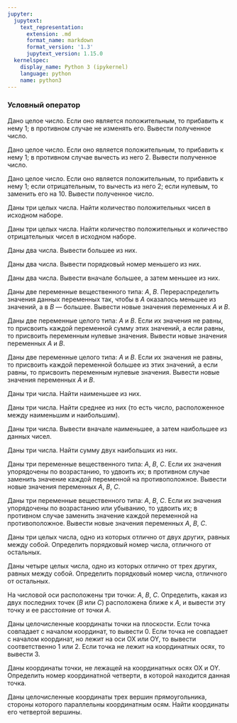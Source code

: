 ```yaml
---
jupyter:
  jupytext:
    text_representation:
      extension: .md
      format_name: markdown
      format_version: '1.3'
      jupytext_version: 1.15.0
  kernelspec:
    display_name: Python 3 (ipykernel)
    language: python
    name: python3
---
```


### Условный оператор


Дано целое число.
Если оно является положительным, то прибавить к нему 1;
в противном случае не изменять его.
Вывести полученное число.


Дано целое число.
Если оно является положительным, то прибавить к нему 1;
в противном случае вычесть из него 2.
Вывести полученное число.


Дано целое число.
Если оно является положительным, то прибавить к нему 1;
если отрицательным, то вычесть из него 2; если нулевым, то заменить его на 10.
Вывести полученное число.


Даны три целых числа.
Найти количество положительных чисел в исходном наборе.


Даны три целых числа.
Найти количество положительных и количество отрицательных
чисел в исходном наборе.


Даны два числа.
Вывести большее из них.


Даны два числа.
Вывести порядковый номер меньшего из них.


Даны два числа.
Вывести вначале большее, а затем меньшее из них.


Даны две переменные вещественного типа: $A$, $B$.
Перераспределить значения данных переменных так,
чтобы в $A$ оказалось меньшее из значений, а в $B$ — большее.
Вывести новые значения переменных $A$ и $B$.


Даны две переменные целого типа: $A$ и $B$.
Если их значения не равны, то присвоить каждой переменной сумму этих
значений, а если равны, то приcвоить переменным нулевые значения.
Вывести новые значения переменных $A$ и $B$.


Даны две переменные целого типа: $A$ и $B$.
Если их значения не равны, то присвоить каждой переменной большее из этих
значений, а если равны, то присвоить переменным нулевые значения.
Вывести новые значения переменных $A$ и $B$.


Даны три числа.
Найти наименьшее из них.


Даны три числа.
Найти среднее из них
(то есть число, расположенное между наименьшим и наибольшим).


Даны три числа.
Вывести вначале наименьшее, а затем наибольшее из данных чисел.


Даны три числа.
Найти сумму двух наибольших из них.


Даны три переменные вещественного типа: $A$, $B$, $C$.
Если их значения упорядочены по возрастанию, то удвоить их;
в противном случае заменить значение каждой переменной на противоположное.
Вывести новые значения переменных $A$, $B$, $C$.


Даны три переменные вещественного типа: $A$, $B$, $C$.
Если их значения упорядочены по возрастанию или убыванию, то удвоить их;
в противном случае заменить значение каждой переменной на противоположное.
Вывести новые значения переменных $A$, $B$, $C$.


Даны три целых числа, одно из которых отлично от двух других,
равных между собой.
Определить порядковый номер числа, отличного от остальных.


Даны четыре целых числа, одно из которых отлично от трех других,
равных между собой.
Определить порядковый номер числа, отличного от остальных.


На числовой оси расположены три точки: $A$, $B$, $C$.
Определить, какая из двух последних точек ($B$ или $C$) расположена ближе к $A$,
и вывести эту точку и ее расстояние от точки $A$.


Даны целочисленные координаты точки на плоскости.
Если точка совпадает с началом координат, то вывести 0.
Если точка не совпадает с началом координат, но лежит на оси OX или OY,
то вывести соответственно 1 или 2.
Если точка не лежит на координатных осях, то вывести 3.


Даны координаты точки, не лежащей на координатных осях OX и OY.
Определить номер координатной четверти, в которой находится данная точка.


Даны целочисленные координаты трех вершин прямоугольника,
стороны которого параллельны координатным осям.
Найти координаты его четвертой вершины.
